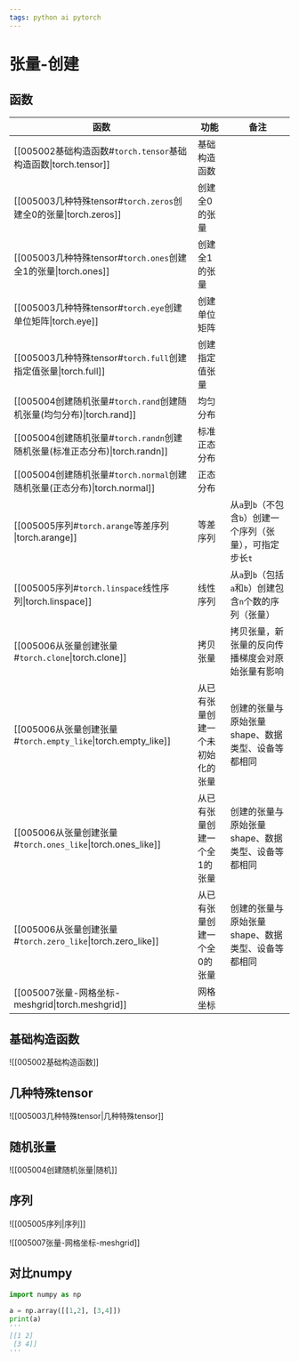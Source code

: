 ```yaml
---
tags: python ai pytorch 
---
```

# 张量-创建

## 函数

| 函数                                                        | 功能               | 备注                                  |
| --------------------------------------------------------- | ---------------- | ----------------------------------- |
| [[005002基础构造函数#`torch.tensor`基础构造函数\|torch.tensor]]       | 基础构造函数           |                                     |
| [[005003几种特殊tensor#`torch.zeros`创建全0的张量\|torch.zeros]]    | 创建全0的张量          |                                     |
| [[005003几种特殊tensor#`torch.ones`创建全1的张量\|torch.ones]]      | 创建全1的张量          |                                     |
| [[005003几种特殊tensor#`torch.eye`创建单位矩阵\|torch.eye]]         | 创建单位矩阵           |                                     |
| [[005003几种特殊tensor#`torch.full`创建指定值张量\|torch.full]]      | 创建指定值张量          |                                     |
| [[005004创建随机张量#`torch.rand`创建随机张量(均匀分布)\|torch.rand]]     | 均匀分布             |                                     |
| [[005004创建随机张量#`torch.randn`创建随机张量(标准正态分布)\|torch.randn]] | 标准正态分布           |                                     |
| [[005004创建随机张量#`torch.normal`创建随机张量(正态分布)\|torch.normal]] | 正态分布             |                                     |
| [[005005序列#`torch.arange`等差序列<br>\|torch.arange]]         | 等差序列             | 从`a`到`b`（不包含`b`）创建一个序列（张量），可指定步长`t` |
| [[005005序列#`torch.linspace`线性序列\|torch.linspace]]         | 线性序列             | 从`a`到`b`（包括`a`和`b`）创建包含`n`个数的序列（张量） |
| [[005006从张量创建张量#`torch.clone`\|torch.clone]]              | 拷贝张量             | 拷贝张量，新张量的反向传播梯度会对原始张量有影响            |
| [[005006从张量创建张量#`torch.empty_like`\|torch.empty_like]]    | 从已有张量创建一个未初始化的张量 | 创建的张量与原始张量shape、数据类型、设备等都相同         |
| [[005006从张量创建张量#`torch.ones_like`\|torch.ones_like]]      | 从已有张量创建一个全1的张量   | 创建的张量与原始张量shape、数据类型、设备等都相同         |
| [[005006从张量创建张量#`torch.zero_like`\|torch.zero_like]]      | 从已有张量创建一个全0的张量   | 创建的张量与原始张量shape、数据类型、设备等都相同         |
| [[005007张量-网格坐标-meshgrid\|torch.meshgrid]]                | 网格坐标             |                                     |
## 基础构造函数

![[005002基础构造函数]]

## 几种特殊tensor

![[005003几种特殊tensor|几种特殊tensor]]

## 随机张量

![[005004创建随机张量|随机]]

## 序列

![[005005序列|序列]]

![[005007张量-网格坐标-meshgrid]]



## 对比numpy

```python
import numpy as np
  
a = np.array([[1,2], [3,4]])
print(a)
'''
[[1 2]
 [3 4]]
'''
```


